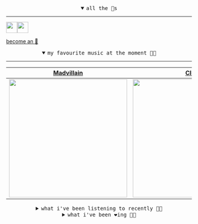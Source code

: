 <details open>

<summary align="center"><samp>all the 🥚s</samp></summary>
<hr />

<a href="https://github.com/pvinis"><img src="https://avatars.githubusercontent.com/u/100233?s=90&v=4" width="30" height="30" /><a href="https://github.com/maxPugh"><img src="https://avatars.githubusercontent.com/u/46350013?s=90&u=52a601eaa2d272b35477d096fe782ebf0a8a1f68&v=4" width="30" height="30" />

<samp><a href="https://github.com/bitttttten/bitttttten/stargazers">become an 🥚</a></samp>

</details>

<details open>

<summary align="center"><samp>my favourite music at the moment 🎵🎶</samp></summary>
<hr />

<!-- toc -->

| [Madvillain](https://open.spotify.com/artist/2aoFQUeHD1U7pL098lRsDU)                                                                                             | [CIEL](https://open.spotify.com/artist/419lBVMZC4wFzJg8evBZ4g)                                                                                                   | [Animal Collective](https://open.spotify.com/artist/4kwxTgCKMipBKhSnEstNKj)                                                                                      | [Four Tet](https://open.spotify.com/artist/7Eu1txygG6nJttLHbZdQOh)                                                                                               |
| ---------------------------------------------------------------------------------------------------------------------------------------------------------------- | ---------------------------------------------------------------------------------------------------------------------------------------------------------------- | ---------------------------------------------------------------------------------------------------------------------------------------------------------------- | ---------------------------------------------------------------------------------------------------------------------------------------------------------------- |
| [<img src="https://i.scdn.co/image/9d7ed68679a970b86faaea230d16334baba5ed4b" width="320" height="auto">](https://open.spotify.com/artist/2aoFQUeHD1U7pL098lRsDU) | [<img src="https://i.scdn.co/image/ab6761610000e5ebceec8d3401315357d7f6f6e8" width="320" height="auto">](https://open.spotify.com/artist/419lBVMZC4wFzJg8evBZ4g) | [<img src="https://i.scdn.co/image/ab6761610000e5ebb6998f7a38a091049a329ab3" width="320" height="auto">](https://open.spotify.com/artist/4kwxTgCKMipBKhSnEstNKj) | [<img src="https://i.scdn.co/image/ab6761610000e5eb84e29d09b4917bec2700a0d7" width="320" height="auto">](https://open.spotify.com/artist/7Eu1txygG6nJttLHbZdQOh) |

<!-- tocstop -->

</details>

<details>

<summary align="center"><samp>what i've been listening to recently 🎵🎶</samp></summary>
<hr />

<!-- toc -->

| [Lone Bell<br />Mount Eerie](https://open.spotify.com/track/1nTgLNsytsFtYH70UZR2vg)                                                                             | [Truth Nugget<br />Helena Deland](https://open.spotify.com/track/7hCvge7SEzwW0Q4VjtnOQK)                                                                        | [€ € € €^^%%!!!!!heaven!!!!!!<br />Lala Lala, Baths](https://open.spotify.com/track/15pUb5F93loQQWGN5yqB0y)                                                     | [Pallid Eyes<br />Emily Jane White](https://open.spotify.com/track/4mzYFb0DBTFNgyBtdbzznK)                                                                      |
| --------------------------------------------------------------------------------------------------------------------------------------------------------------- | --------------------------------------------------------------------------------------------------------------------------------------------------------------- | --------------------------------------------------------------------------------------------------------------------------------------------------------------- | --------------------------------------------------------------------------------------------------------------------------------------------------------------- |
| [<img src="https://i.scdn.co/image/ab6772690000dd22e522ccd23c2aa1c6dff0a915" width="320" height="auto">](https://open.spotify.com/track/1nTgLNsytsFtYH70UZR2vg) | [<img src="https://i.scdn.co/image/ab6761610000e5ebb6d9808dc2697b5c6b82f607" width="320" height="auto">](https://open.spotify.com/track/7hCvge7SEzwW0Q4VjtnOQK) | [<img src="https://i.scdn.co/image/ab6761610000e5ebb2065c014058a0f23936b78e" width="320" height="auto">](https://open.spotify.com/track/15pUb5F93loQQWGN5yqB0y) | [<img src="https://i.scdn.co/image/ab6761610000e5eb0cd633fbf6225984be5c3a26" width="320" height="auto">](https://open.spotify.com/track/4mzYFb0DBTFNgyBtdbzznK) |

<!-- tocstop -->

</details>

<details>

<summary align="center"><samp>what i've been ❤️ing 🎵🎶</samp></summary>
<hr />

<!-- toc -->

| [Body Studies<br />MMOTHS](https://open.spotify.com/album/2TpPgMokVnUNHWdIFIRtuH)                                                                               | [Kill V. Maim<br />Grimes](https://open.spotify.com/album/7J84ixPVFehy6FcLk8rhk3)                                                                               | [I Think I Can<br />Animal Collective](https://open.spotify.com/album/4lIEJBo7dxCQJj4LUtME3X)                                                                   | [Wave I<br />Elori Saxl](https://open.spotify.com/album/2fgYV6cTjFeqb0yPbj4piy)                                                                                 |
| --------------------------------------------------------------------------------------------------------------------------------------------------------------- | --------------------------------------------------------------------------------------------------------------------------------------------------------------- | --------------------------------------------------------------------------------------------------------------------------------------------------------------- | --------------------------------------------------------------------------------------------------------------------------------------------------------------- |
| [<img src="https://i.scdn.co/image/ab67616d0000b2735464c275b4590da4cf08b2a7" width="320" height="auto">](https://open.spotify.com/album/2TpPgMokVnUNHWdIFIRtuH) | [<img src="https://i.scdn.co/image/ab67616d0000b2734f1235383b41920e64b00a78" width="320" height="auto">](https://open.spotify.com/album/7J84ixPVFehy6FcLk8rhk3) | [<img src="https://i.scdn.co/image/ab67616d0000b273bf524f370e0e2c6a9fd8e364" width="320" height="auto">](https://open.spotify.com/album/4lIEJBo7dxCQJj4LUtME3X) | [<img src="https://i.scdn.co/image/ab67616d0000b27328f65220f8a51890b30d932d" width="320" height="auto">](https://open.spotify.com/album/2fgYV6cTjFeqb0yPbj4piy) |

<!-- tocstop -->

</details>
